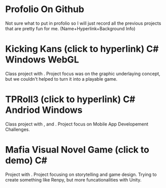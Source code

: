 # Profolio On Github
Not sure what to put in profolio so I will just record all the previous projects that are pretty fun for me. (Name+Hyperlink+Background Info)
# Kicking Kans (click to hyperlink) C# Windows WebGL
Class project with . Project focus was on the graphic underlaying concept, but we couldn't helped to turn it into a playable game.
# TPRoll3 (click to hyperlink) C# Andriod Windows
Class project with , and . Project focus on Mobile App Developement Challenges.
# Mafia Visual Novel Game (click to demo) C#
Project with . Project focusing on storytelling and game design. Trying to create something like Renpy, but more funcationalities with Unity.